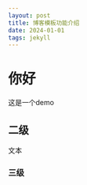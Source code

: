 ```yaml
---
layout: post
title: 博客模板功能介绍
date: 2024-01-01
tags: jekyll   
---
```


<!-- ---
layout: post
title: "HEXO搭建个人博客"
date: 2015-08-25 
description: "HEXO配置，HEXO+Github，搭建自己的博客"
tag: hexo
---   -->


# 你好

这是一个demo

## 二级

文本

### 三级